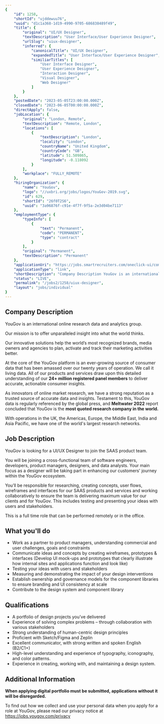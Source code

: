 ```yaml
---
{
	"id": 1258,
	"shortId": "ujddewuu76",
	"uuid": "d1c1a368-1d19-4990-9705-686838489f49",
	"title": {
		"original": "UI/UX Designer",
		"textDescription": "User Interface/User Experience Designer",
		"urlSlug": "uiux-designer",
		"inferred": {
			"canonicalTitle": "UI/UX Designer",
			"expandedTitle": "User Interface/User Experience Designer",
			"similiarTitles": [
				"User Interface Designer",
				"User Experience Designer",
				"Interaction Designer",
				"Visual Designer",
				"Web Designer"
			]
		}
	},
	"postedDate": "2023-05-05T23:00:00.000Z",
	"closedDate": "2023-06-05T00:00:00.000Z",
	"directApply": false,
	"jobLocation": {
		"original": "London, Remote",
		"textDescription": "Remote, London",
		"locations": [
			{
				"textDescription": "London",
				"locality": "London",
				"countryName": "United Kingdom",
				"countryCode": "GB",
				"latitude": 51.509865,
				"longitude": -0.118092
			}
		],
		"workplace": "FULLY_REMOTE"
	},
	"hiringOrganization": {
		"name": "YouGov",
		"logo": "//uxbri.org/jobs/logos/YouGov-2019.svg",
		"id": 629,
		"shortId": "26f0T2S6",
		"uuid": "3a96876f-c91e-4f7f-9f5a-2e3d04be7113"
	},
	"employmentType": {
		"typeInfo": [
			{
				"text": "Permanent",
				"code": "PERMANENT",
				"type": "contract"
			}
		],
		"original": "Permanent",
		"textDescription": "Permanent"
	},
	"applicationUri": "https://jobs.smartrecruiters.com/oneclick-ui/company/YouGov1/publication/aa501967-2c51-4b96-969d-dfa2b4c36d98?dcr_ci=YouGov1",
	"applicationType": "link",
	"shortDescription": "Company Description YouGov is an international online research data and analytics group. Our mission is to offer unparalleled insight into what the world thinks. Our innovative solutions help",
	"status": "LIVE",
	"permalink": "/jobs2/1258/uiux-designer",
	"layout": "jobs/individual"
}
---
```

<h2 id="company-description">Company Description</h2>
<p>YouGov is an international online research data and analytics group.</p>
<p>Our mission is to offer unparalleled insight into what the world thinks.</p>
<p>Our innovative solutions help the world’s most recognized brands, media owners and agencies to plan, activate and track their marketing activities better.</p>
<p>At the core of the YouGov platform is an ever-growing source of consumer data that has been amassed over our twenty years of operation. We call it living data. All of our products and services draw upon this detailed understanding of our <strong>24+ million registered panel members</strong> to deliver accurate, actionable consumer insights.</p>
<p>As innovators of online market research, we have a strong reputation as a trusted source of accurate data and insights. Testament to this, YouGov data is regularly referenced by the global press, and <strong>Meltwater 2022</strong> report concluded that YouGov is the <strong>most quoted research company in the world.</strong></p>
<p>With operations in the UK, the Americas, Europe, the Middle East, India and Asia Pacific, we have one of the world's largest research networks.</p>
<h2 id="job-description">Job Description</h2>
<p>YouGov is looking for a UI/UX Designer to join the SAAS product team.</p>
<p>You will be joining a cross-functional team of software engineers, developers, product managers, designers, and data analysts. Your main focus as a designer will be taking part in enhancing our customers' journey within the YouGov ecosystem.</p>
<p>You’ll be responsible for researching, creating concepts, user flows, wireframes and interfaces for our SAAS products and services and working collaboratively to ensure the team is delivering maximum value for our clients and for YouGov. This includes testing and presenting your ideas with users and stakeholders.</p>
<p>This is a full time role that can be performed remotely or in the office.</p>
<h2 id="what-youll-do">What you'll do</h2>
<ul>
<li>Work as a partner to product managers, understanding commercial and user challenges, goals and constraints  </li>
<li>Communicate ideas and concepts by creating wireframes, prototypes &amp; interfaces (Develop UI mock-ups and prototypes that clearly illustrate how internal sites and applications function and look like)</li>
<li>Testing your ideas with users and stakeholders</li>
<li>Measuring and demonstrating the impact of your design interventions</li>
<li>Establish ownership and governance models for the component libraries to ensure branding and UI consistency at scale </li>
<li>Contribute to the design system and component library</li>
</ul>
<h2 id="qualifications">Qualifications</h2>
<ul>
<li>A portfolio of design projects you’ve delivered</li>
<li>Experience of solving complex problems – through collaboration with various stakeholders</li>
<li>Strong understanding of human-centric design principles </li>
<li>Proficient with Sketch/Figma and Zeplin </li>
<li>Excellent communicator, with strong written and spoken English (B2/C1+) </li>
<li>High-level understanding and experience of typography, iconography, and color patterns.</li>
<li>Experience in creating, working with, and maintaining a design system.</li>
</ul>
<h2 id="additional-information">Additional Information</h2>
<p><strong>When applying digital portfolio must be submitted, applications without it will be disregarded.</strong></p>
<p>To find out how we collect and use your personal data when you apply for a role at YouGov, please read our privacy notice at <a href="https://jobs.yougov.com/privacy">https://jobs.yougov.com/privacy</a></p>

